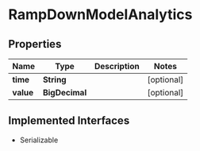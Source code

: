 

# RampDownModelAnalytics


## Properties

Name | Type | Description | Notes
------------ | ------------- | ------------- | -------------
**time** | **String** |  |  [optional]
**value** | **BigDecimal** |  |  [optional]


## Implemented Interfaces

* Serializable


